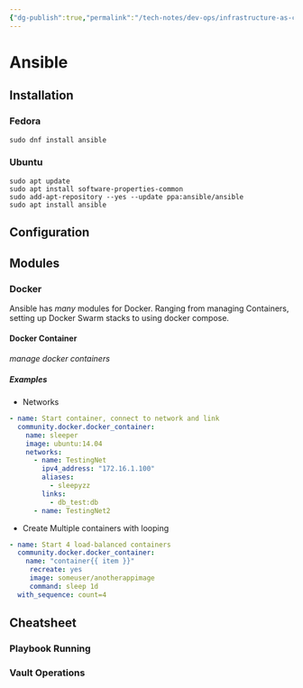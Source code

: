 ```yaml
---
{"dg-publish":true,"permalink":"/tech-notes/dev-ops/infrastructure-as-code/ansible/","dgHomeLink":true,"dgPassFrontmatter":false}
---
```



# Ansible

## Installation

### Fedora

`sudo dnf install ansible`

### Ubuntu

```shell
sudo apt update 
sudo apt install software-properties-common 
sudo add-apt-repository --yes --update ppa:ansible/ansible 
sudo apt install ansible
```


## Configuration

## Modules
### Docker
Ansible has _many_ modules for Docker. Ranging from managing Containers, setting up Docker Swarm stacks to using docker compose.

#### Docker Container 
_manage docker containers_

##### Examples
- Networks
```yaml
- name: Start container, connect to network and link
  community.docker.docker_container:
    name: sleeper
    image: ubuntu:14.04
    networks:
      - name: TestingNet
        ipv4_address: "172.16.1.100"
        aliases:
          - sleepyzz
        links:
          - db_test:db
      - name: TestingNet2
```
- Create Multiple containers with looping
```yaml
- name: Start 4 load-balanced containers
  community.docker.docker_container:
    name: "container{{ item }}"
	 recreate: yes
	 image: someuser/anotherappimage
	 command: sleep 1d
  with_sequence: count=4  
```



## Cheatsheet
### Playbook Running

### Vault Operations



